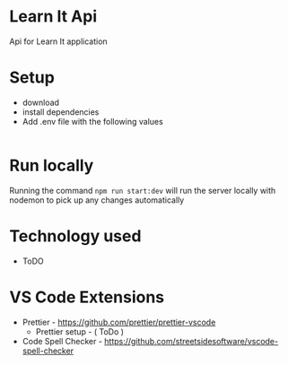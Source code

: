 # Learn It Api

Api for Learn It application

# Setup

- download
- install dependencies
- Add .env file with the following values

```

```

# Run locally

Running the command `npm run start:dev` will run the server locally with nodemon to pick up any changes automatically

# Technology used

- ToDO

# VS Code Extensions

- Prettier - https://github.com/prettier/prettier-vscode
  - Prettier setup - ( ToDo )
- Code Spell Checker - https://github.com/streetsidesoftware/vscode-spell-checker
